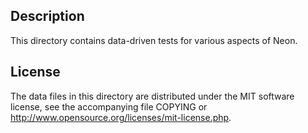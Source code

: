 Description
------------

This directory contains data-driven tests for various aspects of Neon.

License
--------

The data files in this directory are distributed under the MIT software
license, see the accompanying file COPYING or
http://www.opensource.org/licenses/mit-license.php.

